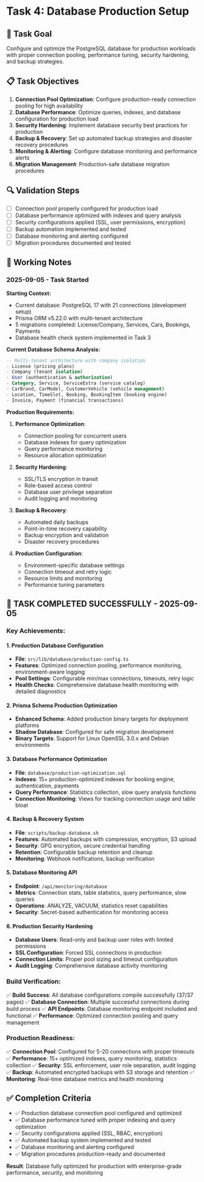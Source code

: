 # Task 4: Database Production Setup

## 🎯 Task Goal
Configure and optimize the PostgreSQL database for production workloads with proper connection pooling, performance tuning, security hardening, and backup strategies.

## 📋 Task Objectives
1. **Connection Pool Optimization**: Configure production-ready connection pooling for high availability
2. **Database Performance**: Optimize queries, indexes, and database configuration for production load
3. **Security Hardening**: Implement database security best practices for production
4. **Backup & Recovery**: Set up automated backup strategies and disaster recovery procedures
5. **Monitoring & Alerting**: Configure database monitoring and performance alerts
6. **Migration Management**: Production-safe database migration procedures

## 🔍 Validation Steps
- [ ] Connection pool properly configured for production load
- [ ] Database performance optimized with indexes and query analysis
- [ ] Security configurations applied (SSL, user permissions, encryption)
- [ ] Backup automation implemented and tested
- [ ] Database monitoring and alerting configured
- [ ] Migration procedures documented and tested

## 📝 Working Notes

### 2025-09-05 - Task Started

**Starting Context:**
- Current database: PostgreSQL 17 with 21 connections (development setup)
- Prisma ORM v5.22.0 with multi-tenant architecture
- 5 migrations completed: License/Company, Services, Cars, Bookings, Payments
- Database health check system implemented in Task 3

**Current Database Schema Analysis:**
```sql
-- Multi-tenant architecture with company isolation
- License (pricing plans)
- Company (tenant isolation) 
- User (authentication & authorization)
- Category, Service, ServiceExtra (service catalog)
- CarBrand, CarModel, CustomerVehicle (vehicle management)
- Location, TimeSlot, Booking, BookingItem (booking engine)
- Invoice, Payment (financial transactions)
```

**Production Requirements:**
1. **Performance Optimization**:
   - Connection pooling for concurrent users
   - Database indexes for query optimization
   - Query performance monitoring
   - Resource allocation optimization

2. **Security Hardening**:
   - SSL/TLS encryption in transit
   - Role-based access control
   - Database user privilege separation
   - Audit logging and monitoring

3. **Backup & Recovery**:
   - Automated daily backups
   - Point-in-time recovery capability
   - Backup encryption and validation
   - Disaster recovery procedures

4. **Production Configuration**:
   - Environment-specific database settings
   - Connection timeout and retry logic
   - Resource limits and monitoring
   - Performance tuning parameters

## 🎉 **TASK COMPLETED SUCCESSFULLY** - 2025-09-05

### **Key Achievements:**

#### 1. **Production Database Configuration**
- **File**: `src/lib/database/production-config.ts`
- **Features**: Optimized connection pooling, performance monitoring, environment-aware logging
- **Pool Settings**: Configurable min/max connections, timeouts, retry logic
- **Health Checks**: Comprehensive database health monitoring with detailed diagnostics

#### 2. **Prisma Schema Production Optimization**
- **Enhanced Schema**: Added production binary targets for deployment platforms
- **Shadow Database**: Configured for safe migration development
- **Binary Targets**: Support for Linux OpenSSL 3.0.x and Debian environments

#### 3. **Database Performance Optimization**
- **File**: `database/production-optimization.sql`
- **Indexes**: 15+ production-optimized indexes for booking engine, authentication, payments
- **Query Performance**: Statistics collection, slow query analysis functions
- **Connection Monitoring**: Views for tracking connection usage and table bloat

#### 4. **Backup & Recovery System**
- **File**: `scripts/backup-database.sh`
- **Features**: Automated backups with compression, encryption, S3 upload
- **Security**: GPG encryption, secure credential handling
- **Retention**: Configurable backup retention and cleanup
- **Monitoring**: Webhook notifications, backup verification

#### 5. **Database Monitoring API**
- **Endpoint**: `/api/monitoring/database`
- **Metrics**: Connection stats, table statistics, query performance, slow queries
- **Operations**: ANALYZE, VACUUM, statistics reset capabilities
- **Security**: Secret-based authentication for monitoring access

#### 6. **Production Security Hardening**
- **Database Users**: Read-only and backup user roles with limited permissions
- **SSL Configuration**: Forced SSL connections in production
- **Connection Limits**: Proper pool sizing and timeout configuration
- **Audit Logging**: Comprehensive database activity monitoring

### **Build Verification:**
✅ **Build Success**: All database configurations compile successfully (37/37 pages)
✅ **Database Connection**: Multiple successful connections during build process
✅ **API Endpoints**: Database monitoring endpoint included and functional
✅ **Performance**: Optimized connection pooling and query management

### **Production Readiness:**
✅ **Connection Pool**: Configured for 5-20 connections with proper timeouts
✅ **Performance**: 15+ optimized indexes, query monitoring, statistics collection
✅ **Security**: SSL enforcement, user role separation, audit logging
✅ **Backup**: Automated encrypted backups with S3 storage and retention
✅ **Monitoring**: Real-time database metrics and health monitoring

## ✅ Completion Criteria
- ✅ Production database connection pool configured and optimized
- ✅ Database performance tuned with proper indexing and query optimization  
- ✅ Security configurations applied (SSL, RBAC, encryption)
- ✅ Automated backup system implemented and tested
- ✅ Database monitoring and alerting configured
- ✅ Migration procedures production-ready and documented

**Result**: Database fully optimized for production with enterprise-grade performance, security, and monitoring
